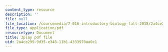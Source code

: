 ```yaml
---
content_type: resource
description: ''
file: null
file_location: /coursemedia/7-016-introductory-biology-fall-2018/2a4ce2999d35e34811b14333970aa0c1_EJ6Sjn1c04Y.pdf
file_type: application/pdf
resourcetype: Document
title: 3play pdf file
uid: 2a4ce299-9d35-e348-11b1-4333970aa0c1
---
```


